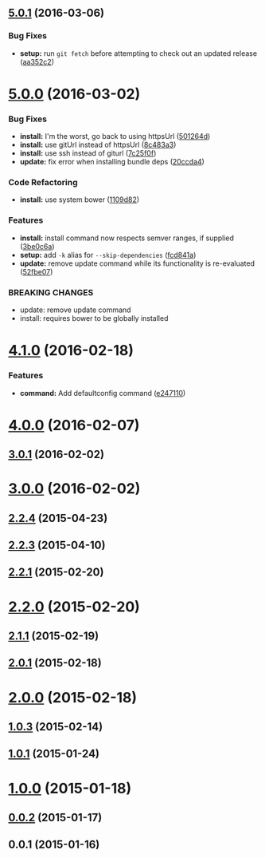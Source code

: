 <a name="5.0.1"></a>
## [5.0.1](https://github.com/nodecg/nodecg-cli/compare/v5.0.0...v5.0.1) (2016-03-06)


### Bug Fixes

* **setup:** run `git fetch` before attempting to check out an updated release ([aa352c2](https://github.com/nodecg/nodecg-cli/commit/aa352c2))



<a name="5.0.0"></a>
# [5.0.0](https://github.com/nodecg/nodecg-cli/compare/v4.1.0...v5.0.0) (2016-03-02)


### Bug Fixes

* **install:** I'm the worst, go back to using httpsUrl ([501264d](https://github.com/nodecg/nodecg-cli/commit/501264d))
* **install:** use gitUrl instead of httpsUrl ([8c483a3](https://github.com/nodecg/nodecg-cli/commit/8c483a3))
* **install:** use ssh instead of giturl ([7c25f0f](https://github.com/nodecg/nodecg-cli/commit/7c25f0f))
* **update:** fix error when installing bundle deps ([20ccda4](https://github.com/nodecg/nodecg-cli/commit/20ccda4))

### Code Refactoring

* **install:** use system bower ([1109d82](https://github.com/nodecg/nodecg-cli/commit/1109d82))

### Features

* **install:** install command now respects semver ranges, if supplied ([3be0c6a](https://github.com/nodecg/nodecg-cli/commit/3be0c6a))
* **setup:** add `-k` alias for `--skip-dependencies` ([fcd841a](https://github.com/nodecg/nodecg-cli/commit/fcd841a))
* **update:** remove update command while its functionality is re-evaluated ([52fbe07](https://github.com/nodecg/nodecg-cli/commit/52fbe07))


### BREAKING CHANGES

* update: remove update command
* install: requires bower to be globally installed



<a name="4.1.0"></a>
# [4.1.0](https://github.com/nodecg/nodecg-cli/compare/v4.0.0...v4.1.0) (2016-02-18)


### Features

* **command:** Add defaultconfig command ([e247110](https://github.com/nodecg/nodecg-cli/commit/e247110))



<a name="4.0.0"></a>
# [4.0.0](https://github.com/nodecg/nodecg-cli/compare/v3.0.1...v4.0.0) (2016-02-07)




<a name="3.0.1"></a>
## [3.0.1](https://github.com/nodecg/nodecg-cli/compare/v3.0.0...v3.0.1) (2016-02-02)




<a name="3.0.0"></a>
# [3.0.0](https://github.com/nodecg/nodecg-cli/compare/v2.2.4...v3.0.0) (2016-02-02)




<a name="2.2.4"></a>
## [2.2.4](https://github.com/nodecg/nodecg-cli/compare/v2.2.3...v2.2.4) (2015-04-23)




<a name="2.2.3"></a>
## [2.2.3](https://github.com/nodecg/nodecg-cli/compare/v2.2.1...v2.2.3) (2015-04-10)




<a name="2.2.1"></a>
## [2.2.1](https://github.com/nodecg/nodecg-cli/compare/v2.2.0...v2.2.1) (2015-02-20)




<a name="2.2.0"></a>
# [2.2.0](https://github.com/nodecg/nodecg-cli/compare/v2.1.1...v2.2.0) (2015-02-20)




<a name="2.1.1"></a>
## [2.1.1](https://github.com/nodecg/nodecg-cli/compare/v2.1.0...v2.1.1) (2015-02-19)




<a name="2.0.1"></a>
## [2.0.1](https://github.com/nodecg/nodecg-cli/compare/v2.0.0...v2.0.1) (2015-02-18)




<a name="2.0.0"></a>
# [2.0.0](https://github.com/nodecg/nodecg-cli/compare/v1.0.3...v2.0.0) (2015-02-18)




<a name="1.0.3"></a>
## [1.0.3](https://github.com/nodecg/nodecg-cli/compare/v1.0.1...v1.0.3) (2015-02-14)




<a name="1.0.1"></a>
## [1.0.1](https://github.com/nodecg/nodecg-cli/compare/v1.0.0...v1.0.1) (2015-01-24)




<a name="1.0.0"></a>
# [1.0.0](https://github.com/nodecg/nodecg-cli/compare/v0.0.2...v1.0.0) (2015-01-18)




<a name="0.0.2"></a>
## [0.0.2](https://github.com/nodecg/nodecg-cli/compare/v0.0.1...v0.0.2) (2015-01-17)




<a name="0.0.1"></a>
## 0.0.1 (2015-01-16)




